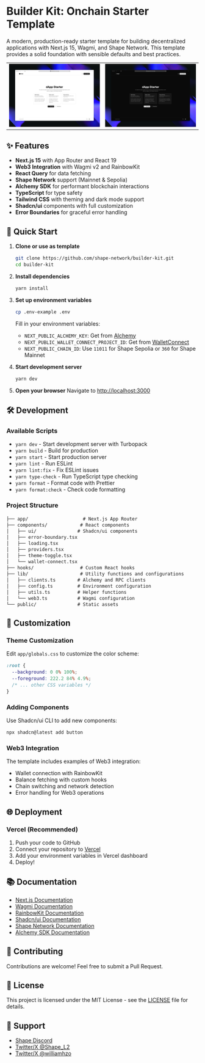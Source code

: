 # Builder Kit: Onchain Starter Template

A modern, production-ready starter template for building decentralized applications with Next.js 15, Wagmi, and Shape Network. This template provides a solid foundation with sensible defaults and best practices.

<table width="100%">
  <tr>
    <td width="50%"><img src="./public/lp-1.png" alt="Builder Kit Screenshot 1" width="100%"/></td>
    <td width="50%"><img src="./public/lp-2.png" alt="Builder Kit Screenshot 2" width="100%"/></td>
  </tr>
</table>

## ✨ Features

- **Next.js 15** with App Router and React 19
- **Web3 Integration** with Wagmi v2 and RainbowKit
- **React Query** for data fetching
- **Shape Network** support (Mainnet & Sepolia)
- **Alchemy SDK** for performant blockchain interactions
- **TypeScript** for type safety
- **Tailwind CSS** with theming and dark mode support
- **Shadcn/ui** components with full customization
- **Error Boundaries** for graceful error handling

## 🚀 Quick Start

1. **Clone or use as template**

   ```bash
   git clone https://github.com/shape-network/builder-kit.git
   cd builder-kit
   ```

2. **Install dependencies**

   ```bash
   yarn install
   ```

3. **Set up environment variables**

   ```bash
   cp .env-example .env
   ```

   Fill in your environment variables:

   - `NEXT_PUBLIC_ALCHEMY_KEY`: Get from [Alchemy](https://alchemy.com)
   - `NEXT_PUBLIC_WALLET_CONNECT_PROJECT_ID`: Get from [WalletConnect](https://cloud.walletconnect.com)
   - `NEXT_PUBLIC_CHAIN_ID`: Use `11011` for Shape Sepolia or `360` for Shape Mainnet

4. **Start development server**

   ```bash
   yarn dev
   ```

5. **Open your browser**
   Navigate to [http://localhost:3000](http://localhost:3000)

## 🛠️ Development

### Available Scripts

- `yarn dev` - Start development server with Turbopack
- `yarn build` - Build for production
- `yarn start` - Start production server
- `yarn lint` - Run ESLint
- `yarn lint:fix` - Fix ESLint issues
- `yarn type-check` - Run TypeScript type checking
- `yarn format` - Format code with Prettier
- `yarn format:check` - Check code formatting

### Project Structure

```
├── app/                    # Next.js App Router
├── components/            # React components
│   ├── ui/               # Shadcn/ui components
│   ├── error-boundary.tsx
│   ├── loading.tsx
│   ├── providers.tsx
│   ├── theme-toggle.tsx
│   └── wallet-connect.tsx
├── hooks/                 # Custom React hooks
├── lib/                   # Utility functions and configurations
│   ├── clients.ts        # Alchemy and RPC clients
│   ├── config.ts         # Environment configuration
│   ├── utils.ts          # Helper functions
│   └── web3.ts           # Wagmi configuration
└── public/               # Static assets
```

## 🎨 Customization

### Theme Customization

Edit `app/globals.css` to customize the color scheme:

```css
:root {
  --background: 0 0% 100%;
  --foreground: 222.2 84% 4.9%;
  /* ... other CSS variables */
}
```

### Adding Components

Use Shadcn/ui CLI to add new components:

```bash
npx shadcn@latest add button
```

### Web3 Integration

The template includes examples of Web3 integration:

- Wallet connection with RainbowKit
- Balance fetching with custom hooks
- Chain switching and network detection
- Error handling for Web3 operations

## 🌐 Deployment

### Vercel (Recommended)

1. Push your code to GitHub
2. Connect your repository to [Vercel](https://vercel.com)
3. Add your environment variables in Vercel dashboard
4. Deploy!

## 📚 Documentation

- [Next.js Documentation](https://nextjs.org/docs)
- [Wagmi Documentation](https://wagmi.sh)
- [RainbowKit Documentation](https://www.rainbowkit.com)
- [Shadcn/ui Documentation](https://ui.shadcn.com)
- [Shape Network Documentation](https://docs.shape.network)
- [Alchemy SDK Documentation](https://docs.alchemy.com/reference/alchemy-sdk-quickstart)

## 🤝 Contributing

Contributions are welcome! Feel free to submit a Pull Request.

## 📄 License

This project is licensed under the MIT License - see the [LICENSE](LICENSE) file for details.

## 💬 Support

- [Shape Discord](http://discord.com/invite/shape-l2)
- [Twitter/X @Shape_L2](https://x.com/Shape_L2)
- [Twitter/X @williamhzo](https://x.com/williamhzo)
